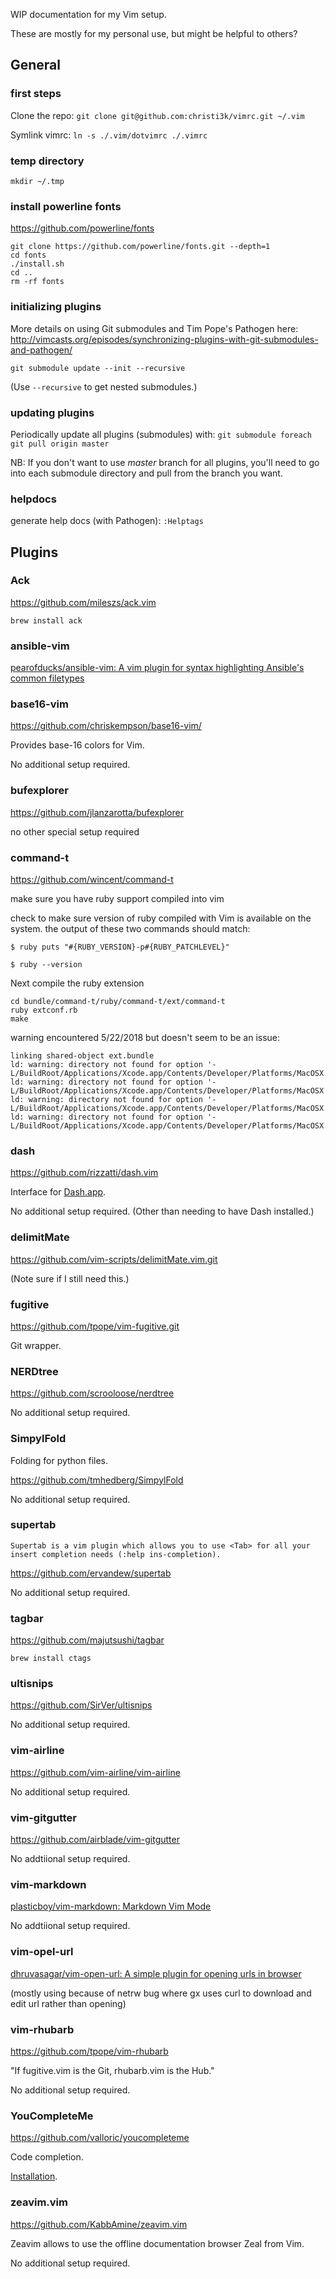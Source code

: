 WIP documentation for my Vim setup.

These are mostly for my personal use, but might be helpful to others?

## General

### first steps

Clone the repo:
`git clone git@github.com:christi3k/vimrc.git ~/.vim`

Symlink vimrc:
`ln -s ./.vim/dotvimrc ./.vimrc`

### temp directory

`mkdir ~/.tmp`

### install powerline fonts

https://github.com/powerline/fonts

```
git clone https://github.com/powerline/fonts.git --depth=1
cd fonts
./install.sh
cd ..
rm -rf fonts
```

### initializing plugins

More details on using Git submodules and Tim Pope's Pathogen here:
http://vimcasts.org/episodes/synchronizing-plugins-with-git-submodules-and-pathogen/

`git submodule update --init --recursive`

(Use `--recursive` to get nested submodules.)

### updating plugins

Periodically update all plugins (submodules) with:
`git submodule foreach git pull origin master`

NB: If you don't want to use _master_ branch for all plugins, you'll need to go into each submodule directory and pull from the branch you want.

### helpdocs

generate help docs (with Pathogen):
`:Helptags`

## Plugins

### Ack

https://github.com/mileszs/ack.vim

`brew install ack`

### ansible-vim

[pearofducks/ansible-vim: A vim plugin for syntax highlighting Ansible's common filetypes](https://github.com/pearofducks/ansible-vim)

### base16-vim

https://github.com/chriskempson/base16-vim/

Provides base-16 colors for Vim.

No additional setup required.

### bufexplorer

https://github.com/jlanzarotta/bufexplorer

no other special setup required

### command-t

https://github.com/wincent/command-t

make sure you have ruby support compiled into vim

check to make sure version of ruby compiled with Vim is available on the system. the output of these two commands should match:

```
$ ruby puts "#{RUBY_VERSION}-p#{RUBY_PATCHLEVEL}"

$ ruby --version
```

Next compile the ruby extension

```
cd bundle/command-t/ruby/command-t/ext/command-t
ruby extconf.rb
make
```

warning encountered 5/22/2018 but doesn't seem to be an issue:

```
linking shared-object ext.bundle
ld: warning: directory not found for option '-L/BuildRoot/Applications/Xcode.app/Contents/Developer/Platforms/MacOSX.platform/Developer/SDKs/MacOSX10.13.Internal.sdk/usr/local/libressl/lib'
ld: warning: directory not found for option '-L/BuildRoot/Applications/Xcode.app/Contents/Developer/Platforms/MacOSX.platform/Developer/SDKs/MacOSX10.13.Internal.sdk/usr/local/lib'
ld: warning: directory not found for option '-L/BuildRoot/Applications/Xcode.app/Contents/Developer/Platforms/MacOSX.platform/Developer/SDKs/MacOSX10.13.Internal.sdk/usr/local/libressl/lib'
ld: warning: directory not found for option '-L/BuildRoot/Applications/Xcode.app/Contents/Developer/Platforms/MacOSX.platform/Developer/SDKs/MacOSX10.13.Internal.sdk/usr/local/lib'
```

### dash

https://github.com/rizzatti/dash.vim

Interface for [Dash.app](http://kapeli.com/).

No additional setup required. (Other than needing to have Dash installed.)

### delimitMate

https://github.com/vim-scripts/delimitMate.vim.git

(Note sure if I still need this.)

### fugitive

https://github.com/tpope/vim-fugitive.git

Git wrapper.

### NERDtree

https://github.com/scrooloose/nerdtree

No additional setup required.

### SimpylFold

Folding for python files.

https://github.com/tmhedberg/SimpylFold

No additional setup required.

### supertab

`Supertab is a vim plugin which allows you to use <Tab> for all your insert completion needs (:help ins-completion).`

https://github.com/ervandew/supertab

No additional setup required.

### tagbar

https://github.com/majutsushi/tagbar

`brew install ctags`

### ultisnips

https://github.com/SirVer/ultisnips

No additional setup required.

### vim-airline

https://github.com/vim-airline/vim-airline

No additional setup required.

### vim-gitgutter

https://github.com/airblade/vim-gitgutter

No addtiional setup required.

### vim-markdown

[plasticboy/vim-markdown: Markdown Vim Mode](https://github.com/plasticboy/vim-markdown)

No addtiional setup required.

### vim-opel-url

[dhruvasagar/vim-open-url: A simple plugin for opening urls in browser](https://github.com/dhruvasagar/vim-open-url)

(mostly using because of netrw bug where gx uses curl to download and edit url rather than opening)

### vim-rhubarb

https://github.com/tpope/vim-rhubarb

"If fugitive.vim is the Git, rhubarb.vim is the Hub."

No additional setup required.

### YouCompleteMe

https://github.com/valloric/youcompleteme

Code completion.

[Installation](https://github.com/valloric/youcompleteme#installation).

### zeavim.vim

https://github.com/KabbAmine/zeavim.vim

Zeavim allows to use the offline documentation browser Zeal from Vim.

No additional setup required.

